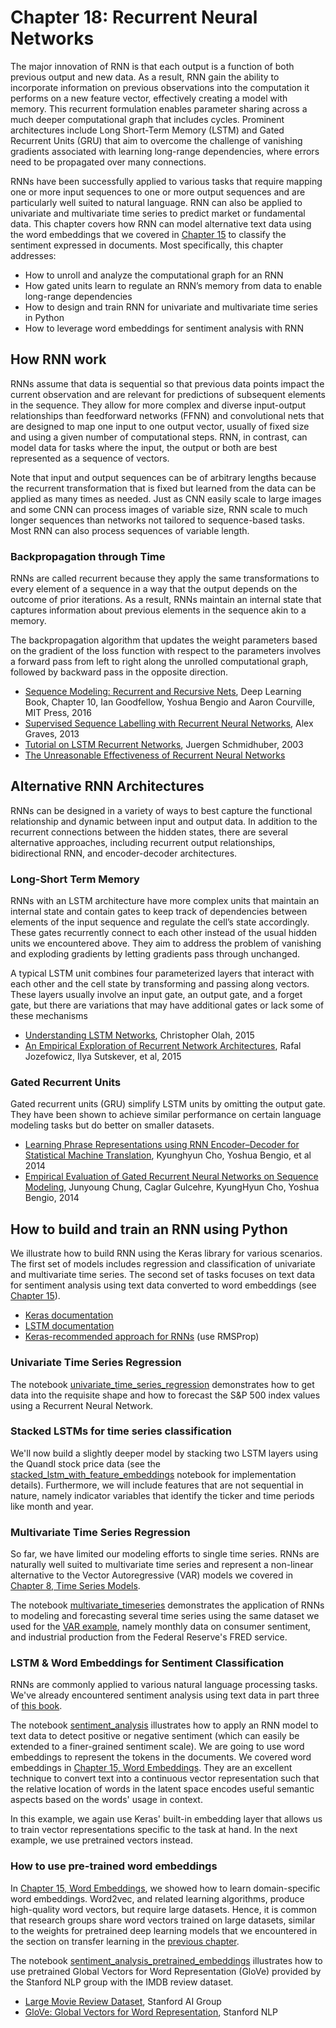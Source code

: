# Chapter 18: Recurrent Neural Networks

The major innovation of RNN is that each output is a function of both previous output and new data. As a result, RNN gain the ability to incorporate information on previous observations into the computation it performs on a new feature vector, effectively creating a model with memory. This recurrent formulation enables parameter sharing across a much deeper computational graph that includes cycles. Prominent architectures include Long Short-Term Memory (LSTM) and Gated Recurrent Units (GRU) that aim to overcome the challenge of vanishing gradients associated with learning long-range dependencies, where errors need to be propagated over many connections. 

RNNs have been successfully applied to various tasks that require mapping one or more input sequences to one or more output sequences and are particularly well suited to natural language. RNN can also be applied to univariate and multivariate time series to predict market or fundamental data. This chapter covers how RNN can model alternative text data using the word embeddings that we covered in [Chapter 15](15_word_embeddings) to classify the sentiment expressed in documents. Most specifically, this chapter addresses:
- How to unroll and analyze the computational graph for an RNN
- How gated units learn to regulate an RNN’s memory from data to enable long-range dependencies
- How to design and train RNN for univariate and multivariate time series in Python
- How to leverage word embeddings for sentiment analysis with RNN


## How RNN work

RNNs assume that data is sequential so that previous data points impact the current observation and are relevant for predictions of subsequent elements in the sequence.
They allow for more complex and diverse input-output relationships than feedforward networks (FFNN) and convolutional nets that are designed to map one input to one output vector, usually of fixed size and using a given number of computational steps. RNN, in contrast, can model data for tasks where the input, the output or both are best represented as a sequence of vectors. 

Note that input and output sequences can be of arbitrary lengths because the recurrent transformation that is fixed but learned from the data can be applied as many times as needed.
Just as CNN easily scale to large images and some CNN can process images of variable size, RNN scale to much longer sequences than networks not tailored to sequence-based tasks. Most RNN can also process sequences of variable length.

### Backpropagation through Time

 RNNs are called recurrent because they apply the same transformations to every element of a sequence in a way that the output depends on the outcome of prior iterations. As a result, RNNs maintain an internal state that captures information about previous elements in the sequence akin to a memory.

The backpropagation algorithm that updates the weight parameters based on the gradient of the loss function with respect to the parameters involves a forward pass from left to right along the unrolled computational graph, followed by backward pass in the opposite direction.

- [Sequence Modeling: Recurrent and Recursive Nets](http://www.deeplearningbook.org/contents/rnn.html), Deep Learning Book, Chapter 10, Ian Goodfellow, Yoshua Bengio and Aaron Courville, MIT Press, 2016
- [Supervised Sequence Labelling with Recurrent Neural Networks](https://www.cs.toronto.edu/~graves/preprint.pdf), Alex Graves, 2013
- [Tutorial on LSTM Recurrent Networks](http://people.idsia.ch/~juergen/lstm/sld001.htm), Juergen Schmidhuber, 2003
- [The Unreasonable Effectiveness of Recurrent Neural Networks](http://karpathy.github.io/2015/05/21/rnn-effectiveness/)

## Alternative RNN Architectures

RNNs can be designed in a variety of ways to best capture the functional relationship and dynamic between input and output data. In addition to the recurrent connections between the hidden states, there are several alternative approaches, including recurrent output relationships, bidirectional RNN, and encoder-decoder architectures.

### Long-Short Term Memory

RNNs with an LSTM architecture have more complex units that maintain an internal state and contain gates to keep track of dependencies between elements of the input sequence and regulate the cell’s state accordingly. These gates recurrently connect to each other instead of the usual hidden units we encountered above. They aim to address the problem of vanishing and exploding gradients by letting gradients pass through unchanged.

A typical LSTM unit combines four parameterized layers that interact with each other and the cell state by transforming and passing along vectors. These layers usually involve an input gate, an output gate, and a forget gate, but there are variations that may have additional gates or lack some of these mechanisms

- [Understanding LSTM Networks](http://colah.github.io/posts/2015-08-Understanding-LSTMs/), Christopher Olah, 2015
- [An Empirical Exploration of Recurrent Network Architectures](http://proceedings.mlr.press/v37/jozefowicz15.pdf), Rafal Jozefowicz, Ilya Sutskever, et al, 2015

### Gated Recurrent Units

Gated recurrent units (GRU) simplify LSTM units by omitting the output gate. They have been shown to achieve similar performance on certain language modeling tasks but do better on smaller datasets.

- [Learning Phrase Representations using RNN Encoder–Decoder for Statistical Machine Translation](https://arxiv.org/pdf/1406.1078.pdf), Kyunghyun Cho, Yoshua Bengio, et al 2014
- [Empirical Evaluation of Gated Recurrent Neural Networks on Sequence Modeling](https://arxiv.org/abs/1412.3555), Junyoung Chung, Caglar Gulcehre, KyungHyun Cho, Yoshua Bengio, 2014

## How to build and train an RNN using Python

We illustrate how to build RNN using the Keras library for various scenarios. The first set of models includes regression and classification of univariate and multivariate time series. The second set of tasks focuses on text data for sentiment analysis using text data converted to word embeddings (see [Chapter 15](../15_word_embeddings)). 

- [Keras documentation](https://keras.io/getting-started/sequential-model-guide/)
- [LSTM documentation](https://keras.io/layers/recurrent/)
- [Keras-recommended approach for RNNs](https://keras.io/optimizers/) (use RMSProp)


### Univariate Time Series Regression

The notebook [univariate_time_series_regression](01_univariate_time_series_regression.ipynb) demonstrates how to get data into the requisite shape and how to forecast the S&P 500 index values using a Recurrent Neural Network. 

### Stacked LSTMs for time series classification

We'll now build a slightly deeper model by stacking two LSTM layers using the Quandl stock price data (see the [stacked_lstm_with_feature_embeddings](02_stacked_lstm_with_feature_embeddings.ipynb) notebook for implementation details). Furthermore, we will include features that are not sequential in nature, namely indicator variables that identify the ticker and time periods like month and year.

### Multivariate Time Series Regression

So far, we have limited our modeling efforts to single time series. RNNs are naturally well suited to multivariate time series and represent a non-linear alternative to the Vector Autoregressive (VAR) models we covered in [Chapter 8, Time Series Models](../08_time_series_models).

The notebook [multivariate_timeseries](03_multivariate_timeseries.ipynb) demonstrates the application of RNNs to modeling and forecasting several time series using the same dataset we used for the [VAR example](../08_time_series_models/03_vector_autoregressive_model.ipynb), namely monthly data on consumer sentiment, and industrial production from the Federal Reserve's FRED service.

### LSTM & Word Embeddings for Sentiment Classification

RNNs are commonly applied to various natural language processing tasks. We've already encountered sentiment analysis using text data in part three of [this book](https://www.amazon.com/Hands-Machine-Learning-Algorithmic-Trading-ebook/dp/B07JLFH7C5/ref=sr_1_2?ie=UTF8&qid=1548455634&sr=8-2&keywords=machine+learning+algorithmic+trading).

The notebook [sentiment_analysis](04_sentiment_analysis.ipynb) illustrates how to apply an RNN model to text data to detect positive or negative sentiment (which can easily be extended to a finer-grained sentiment scale). We are going to use word embeddings to represent the tokens in the documents. We covered word embeddings in [Chapter 15, Word Embeddings](../15_word_embeddings). They are an excellent technique to convert text into a continuous vector representation such that the relative location of words in the latent space encodes useful semantic aspects based on the words' usage in context.

In this example, we again use Keras' built-in embedding layer that allows us to train vector representations specific to the task at hand. In the next example, we use pretrained vectors instead.


### How to use pre-trained word embeddings

In [Chapter 15, Word Embeddings](../15_word_embeddings), we showed how to learn domain-specific word embeddings. Word2vec, and related learning algorithms, produce high-quality word vectors, but require large datasets. Hence, it is common that research groups share word vectors trained on large datasets, similar to the weights for pretrained deep learning models that we encountered in the section on transfer learning in the [previous chapter](../17_convolutional_neural_nets).

The notebook [sentiment_analysis_pretrained_embeddings](05_sentiment_analysis_pretrained_embeddings.ipynb) illustrates how to use pretrained Global Vectors for Word Representation (GloVe) provided by the Stanford NLP group with the IMDB review dataset.

- [Large Movie Review Dataset](http://ai.stanford.edu/~amaas/data/sentiment/), Stanford AI Group
- [GloVe: Global Vectors for Word Representation](https://nlp.stanford.edu/projects/glove/), Stanford NLP
